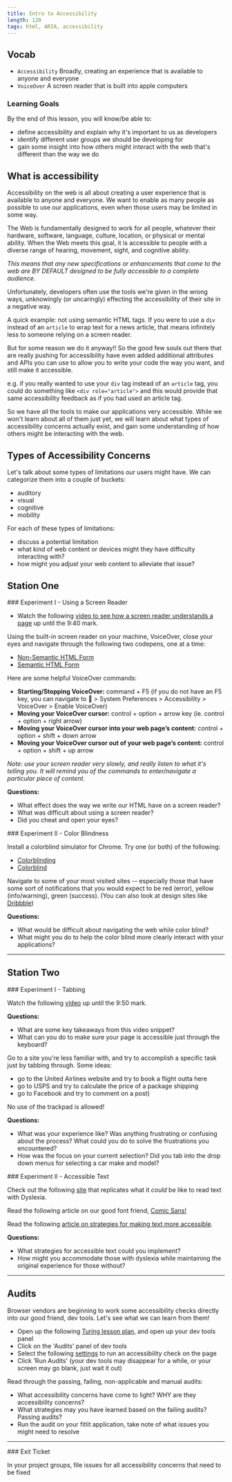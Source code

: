 ```yaml
---
title: Intro to Accessibility
length: 120
tags: html, ARIA, accessibility
---
```


## Vocab

- `Accessibility` Broadly, creating an experience that is available to anyone and everyone
- `VoiceOver` A screen reader that is built into apple computers

### Learning Goals

By the end of this lesson, you will know/be able to:

* define accessibility and explain why it's important to us as developers
* identify different user groups we should be developing for
* gain some insight into how others might interact with the web that's different than the way we do


##  What is accessibility

Accessibility on the web is all about creating a user experience that is available to anyone and everyone. We want to enable as many people as possible to use our applications, even when those users may be limited in some way.

The Web is fundamentally designed to work for all people, whatever their hardware, software, language, culture, location, or physical or mental ability. When the Web meets this goal, it is accessible to people with a diverse range of hearing, movement, sight, and cognitive ability.

*This means that any new specifications or enhancements that come to the web are BY DEFAULT designed to be fully accessible to a complete audience.*

Unfortunately, developers often use the tools we're given in the wrong ways, unknowingly (or uncaringly) effecting the accessibility of their site in a negative way.

A quick example: not using semantic HTML tags. If you were to use a `div` instead of an `article` to wrap text for a news article, that means infinitely less to someone relying on a screen reader.

But for some reason we do it anyway!! So the good few souls out there that are really pushing for accessibility have even added additional attributes and APIs you can use to allow you to write your code the way you want, and still make it accessible.

e.g. if you really wanted to use your `div` tag instead of an `article` tag, you could do something like `<div role="article">` and this would provide that same accessibility feedback as if you had used an article tag.

So we have all the tools to make our applications very accessible. While we won't learn about all of them just yet, we will learn about what types of accessibility concerns actually exist, and gain some understanding of how others might be interacting with the web.

## Types of Accessibility Concerns

Let's talk about some types of limitations our users might have. We can categorize them into a couple of buckets:

* auditory
* visual
* cognitive
* mobility


For each of these types of limitations:
* discuss a potential limitation
* what kind of web content or devices might they have difficulty interacting with?
* how might you adjust your web content to alleviate that issue?


<!-- 
**Temporary Disabilities** - broken arm, lost glasses
**Situational Limitations** - forgot your headphones -->



## Station One


<section class="call-to-action">
### Experiment I - Using a Screen Reader

* Watch the following [video to see how a screen reader understands a page](https://youtu.be/qdB8SRhqvFc?t=417) up until the 9:40 mark.

Using the built-in screen reader on your machine, VoiceOver, close your eyes and navigate through the following two codepens, one at a time:

* [Non-Semantic HTML Form](https://codepen.io/damwhit/full/JZmeqQ)
* [Semantic HTML Form](https://codepen.io/damwhit/full/WyaMaQ)

Here are some helpful VoiceOver commands:

* **Starting/Stopping VoiceOver:** command + F5 (if you do not have an F5 key, you can navigate to  > System Preferences > Accessibility > VoiceOver > Enable VoiceOver)
* **Moving your VoiceOver cursor:** control + option + arrow key (ie. control + option + right arrow)
* **Moving your VoiceOver cursor into your web page’s content:** control + option + shift + down arrow
* **Moving your VoiceOver cursor out of your web page’s content:** control + option + shift + up arrow

*Note: use your screen reader very slowly, and really listen to what it's telling you. It will remind you of the commands to enter/navigate a particular piece of content.*

**Questions:**
* What effect does the way we write our HTML have on a screen reader?
* What was difficult about using a screen reader?
* Did you cheat and open your eyes?
</section>

<section class="call-to-action">
### Experiment II - Color Blindness
 
Install a colorblind simulator for Chrome. Try one (or both) of the following:

* [Colorblinding](https://chrome.google.com/webstore/detail/colorblinding/dgbgleaofjainknadoffbjkclicbbgaa/related?hl=en)
* [Colorblind](https://chrome.google.com/webstore/detail/colorblind-dalton-for-goo/afcafnelafcgjinkaeohkalmfececool/related?hl=en)

Navigate to some of your most visited sites -- especially those that have some sort of notifications that you would expect to be red (error), yellow (info/warning), green (success). (You can also look at design sites like [Dribbble](https://www.dribbble.com))

**Questions:**
* What would be difficult about navigating the web while color blind?
* What might you do to help the color blind more clearly interact with your applications?
</section>



----------------------------------------------



## Station Two

<section class="call-to-action">
### Experiment I - Tabbing

Watch the following [video](https://youtu.be/hKIQkgPVXH4?t=307) up until the 9:50 mark.

**Questions:**
* What are some key takeaways from this video snippet?
* What can you do to make sure your page is accessible just through the keyboard?

Go to a site you're less familiar with, and try to accomplish a specific task just by tabbing through. Some ideas:

* go to the United Airlines website and try to book a flight outta here
* go to USPS and try to calculate the price of a package shipping
* go to Facebook and try to comment on a post)

No use of the trackpad is allowed!

**Questions:**
* What was your experience like? Was anything frustrating or confusing about the process? What could you do to solve the frustrations you encountered?
* How was the focus on your current selection? Did you tab into the drop down menus for selecting a car make and model?
</section>

<section class="call-to-action">
### Experiment II - Accessible Text

Check out the following [site](http://geon.github.io/programming/2016/03/03/dsxyliea) that replicates what it *could* be like to read text with Dyslexia. 

Read the following article on our good font friend, [Comic Sans!](https://www.thecut.com/2017/03/the-reason-comic-sans-is-a-public-good.html)

Read the following [article on strategies for making text more accessible]( https://www.makeuseof.com/tag/reading-web-dyslexia-heres-make-easier/).

**Questions:**
* What strategies for accessible text could you implement?
* How might you accommodate those with dyslexia while maintaining the original experience for those without?
</section>




----------------------------------------------



## Audits

Browser vendors are beginning to work some accessibility checks directly into our good friend, dev tools. Let's see what we can learn from them! 

* Open up the following [Turing lesson plan](https://frontend.turing.io/lessons/module-2/intro-to-accessibility.html), and open up your dev tools panel
* Click on the 'Audits' panel of dev tools
* Select the following [settings](https://imgur.com/QMMFc0R) to run an accessibility check on the page
* Click 'Run Audits' (your dev tools may disappear for a while, or your screen may go blank, just wait it out)

Read through the passing, failing, non-applicable and manual audits:
* What accessibility concerns have come to light? WHY are they accessibility concerns?
* What strategies may you have learned based on the failing audits? Passing audits?
* Run the audit on your fitlit application, take note of what issues you might need to resolve


-----------------------------------------------


<section class="checks-for-understanding">
### Exit Ticket

In your project groups, file issues for all accessibility concerns that need to be fixed 
</section>